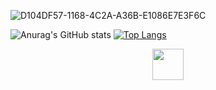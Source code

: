 ![D104DF57-1168-4C2A-A36B-E1086E7E3F6C](https://user-images.githubusercontent.com/108104864/188502572-126bb1f3-1f03-4c0a-81e4-13e793bad12d.jpeg)



![Anurag's GitHub stats](https://github-readme-stats.vercel.app/api?username=mohammadrezaasan&show_icons=true&theme=dark&hide=contribs,prs)
[![Top Langs](https://github-readme-stats.vercel.app/api/top-langs/?username=mohammadrezaasan&show_icons=true&theme=dark)](https://github.com/anuraghazra/github-readme-stats)



<a href="https://t.me/Mohammad_Reza_Asan"><p align="center"><img src="https://user-images.githubusercontent.com/108104864/188505888-1092730a-98a9-4aa5-87af-7746dc9f4839.gif" width="50" height="50"/></a>
